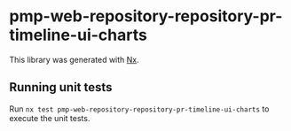 # pmp-web-repository-repository-pr-timeline-ui-charts

This library was generated with [Nx](https://nx.dev).

## Running unit tests

Run `nx test pmp-web-repository-repository-pr-timeline-ui-charts` to execute the unit tests.
